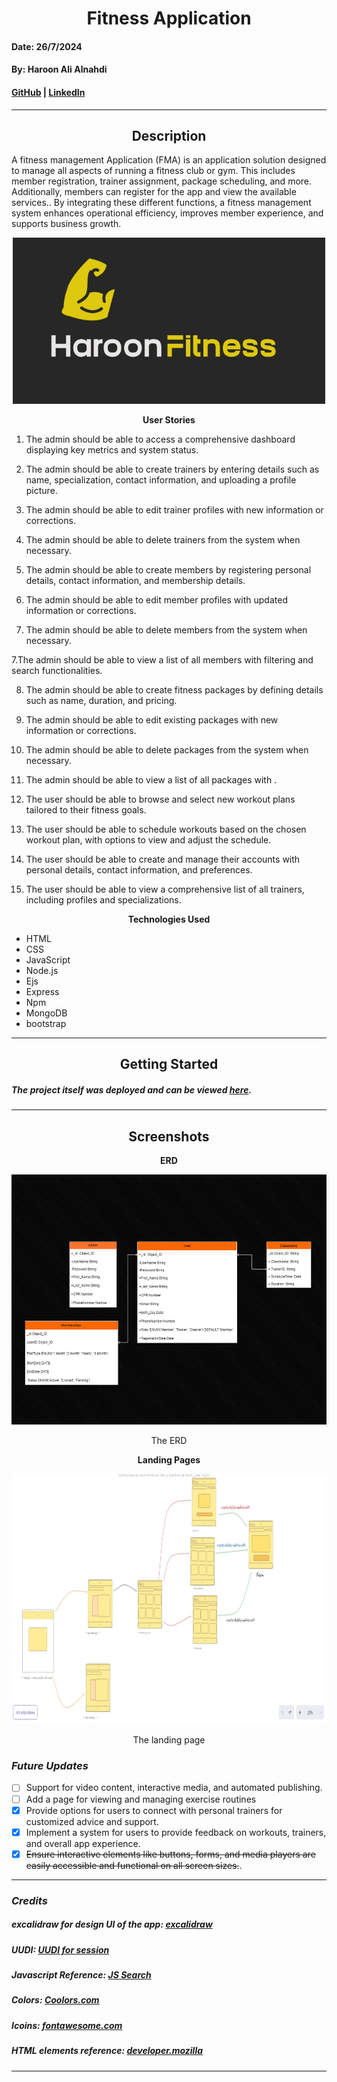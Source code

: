 <h1 align="center">Fitness Application</h1>

#### Date: 26/7/2024
#### By: Haroon Ali Alnahdi

#### [GitHub](https://github.com/HaroonAlnhdi) | [LinkedIn](https://www.linkedin.com/in/haroon-alnhdi-849048309/) 
***

<h2 align="center">Description</h2>

A fitness management Application (FMA) is an application solution designed to manage all aspects of running a fitness club or gym. This includes member registration, trainer assignment, package scheduling, and more. Additionally, members can register for the app and view the available services.. By integrating these different functions, a fitness management system enhances operational efficiency, improves member experience, and supports business growth.

<p align="center">
<img src="image/logo5.jpg" alt="drawing" width="500"/>
</p>

<p align="center"><b>User Stories</b></p>

1. The admin should be able to access a comprehensive dashboard displaying key metrics and system status.

2. The admin should be able to create trainers by entering details such as name, specialization, contact information, and uploading a profile picture.

3. The admin should be able to edit trainer profiles with new information or corrections.

3. The admin should be able to delete trainers from the system when necessary.

4. The admin should be able to create members by registering personal details, contact information, and membership details.

5. The admin should be able to edit member profiles with updated information or corrections.

6. The admin should be able to delete members from the system when necessary.

7.The admin should be able to view a list of all members with filtering and search functionalities.

8. The admin should be able to create fitness packages by defining details such as name, duration, and pricing.

9. The admin should be able to edit existing packages with new information or corrections.

10. The admin should be able to delete packages from the system when necessary.

11. The admin should be able to view a list of all packages with .

12. The user should be able to browse and select new workout plans tailored to their fitness goals.

13. The user should be able to schedule workouts based on the chosen workout plan, with options to view and adjust the schedule.
14. The user should be able to create and manage their accounts with personal details, contact information, and preferences.

15. The user should be able to view a comprehensive list of all trainers, including profiles and specializations.


<p align="center"><b>Technologies Used</b></p>

* HTML
* CSS
* JavaScript
* Node.js
* Ejs
* Express
* Npm
* MongoDB
* bootstrap
***

<h2 align="center">Getting Started</h2>

##### The project itself was deployed and can be viewed [here](https://fitness-managment-app-644035c9a7b8.herokuapp.com/).

***

<h2 align="center">Screenshots</h2>

<p align="center"><b>ERD</b></p>

<p align="center">
<img src="image/fitness.drawio.png" alt="drawing" width="800" height="400"/>
</p>

<p align="center">The ERD  </p>

<p align="center"><b>Landing Pages</b></p>

<p align="center">
<img src="image/l.jpg" alt="drawing" width="800" height="400"/>
</p>

<p align="center">The landing page   </p>

### ***Future Updates***

- [  ] Support for video content, interactive media, and automated publishing.
- [  ] Add a page for viewing and managing exercise routines
- [x] Provide options for users to connect with personal trainers for customized advice and support.
- [x] Implement a system for users to provide feedback on workouts, trainers, and overall app experience.
- [x] ~~Ensure interactive elements like buttons, forms, and media players are easily accessible and functional on all screen sizes.~~.
***
### ***Credits***

##### excalidraw for design UI of  the app: [excalidraw ](https://excalidraw.com/)
##### UUDI: [UUDI for session](https://www.uuidgenerator.net/)

##### Javascript Reference: [JS Search](https://www.thaicreate.com/javascript-manual/index.htm)

##### Colors: [Coolors.com](https://coolors.co/d6e681-babf95-c4ad83-c6b677-dbb957)

##### Icoins: [fontawesome.com](https://fontawesome.com/search)
##### HTML elements reference: [developer.mozilla](https://developer.mozilla.org/en-US/docs/Web/HTML/Element)

***

















